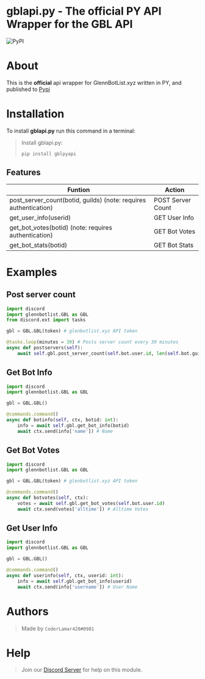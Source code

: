 # gblapi.py - The official PY API Wrapper for the GBL API

![PyPI](https://img.shields.io/pypi/v/gblpyapi?logoColor=237289DA)

# About
This is the **official** api wrapper for GlennBotList.xyz written in PY, and published to [Pypi](https://pypi.org/project/gblpyapi/)

# Installation
To install **gblapi.py** run this command in a terminal:

> Install gblapi.py:
>
>```
>pip install gblpyapi
>```

## Features
Funtion  | Action
------------- | -------------
post_server_count(botid, guilds) (note: requires authentication) | POST Server Count 
get_user_info(userid) | GET User Info
get_bot_votes(botid) (note: requires authentication) | GET Bot Votes
get_bot_stats(botid) | GET Bot Stats

# Examples
## Post server count

```python
import discord
import glennbotlist.GBL as GBL
from discord.ext import tasks

gbl = GBL.GBL(token) # glenbotlist.xyz API token

@tasks.loop(minutes = 30) # Posts server count every 30 minutes
async def postservers(self):
    await self.gbl.post_server_count(self.bot.user.id, len(self.bot.guilds))

```
## Get Bot Info

```python
import discord
import glennbotlist.GBL as GBL

gbl = GBL.GBL()

@commands.command()
async def botinfo(self, ctx, botid: int):
    info = await self.gbl.get_bot_info(botid)
    await ctx.send(info['name']) # Name

```
## Get Bot Votes

```python
import discord
import glennbotlist.GBL as GBL

gbl = GBL.GBL(token) # glenbotlist.xyz API token

@commands.command()
async def botvotes(self, ctx):
    votes = await self.gbl.get_bot_votes(self.bot.user.id)
    await ctx.send(votes['alltime']) # Alltime Votes

```
## Get User Info

```python
import discord
import glennbotlist.GBL as GBL

gbl = GBL.GBL()

@commands.command()
async def userinfo(self, ctx, userid: int):
    info = await self.gbl.get_bot_info(userid)
    await ctx.send(info['username']) # User Name

```

# Authors
> Made by `CoderLamar420#0981`

# Help
> Join our [Discord Server](https://glennbotlist.xyz/discord) for help on this module.


